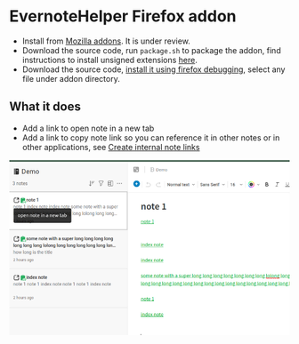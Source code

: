 # EvernoteHelper Firefox addon

- Install from [Mozilla addons](https://addons.mozilla.org/en-CA/firefox/addon/evernote-helper/). It is under review.
- Download the source code, run `package.sh` to package the addon, find instructions to install unsigned extensions [here](https://extensionworkshop.com/documentation/publish/signing-and-distribution-overview/).
- Download the source code, [install it using firefox debugging](https://extensionworkshop.com/documentation/develop/temporary-installation-in-firefox/), select any file under addon directory.

## What it does ##

- Add a link to open note in a new tab
- Add a link to copy note link so you can reference it in other notes or in other applications, see [Create internal note links](https://help.evernote.com/hc/en-us/articles/208313588)

![screenshot](docs/demo1.png)
